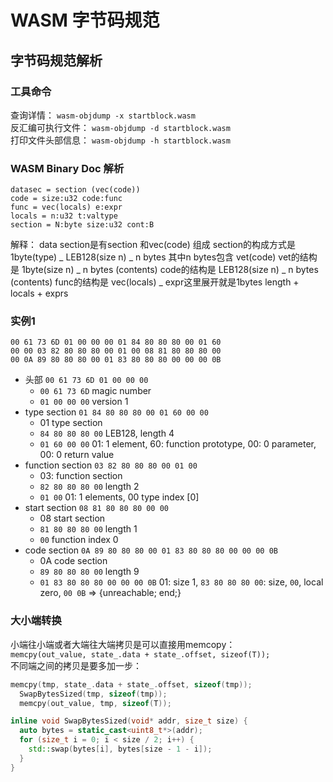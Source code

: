 # WASM 字节码规范
## 字节码规范解析
### 工具命令
查询详情： `wasm-objdump -x startblock.wasm`  
反汇编可执行文件： `wasm-objdump -d startblock.wasm`  
打印文件头部信息： `wasm-objdump -h startblock.wasm`  

### WASM Binary Doc 解析
```
datasec = section (vec(code))
code = size:u32 code:func
func = vec(locals) e:expr
locals = n:u32 t:valtype
section = N:byte size:u32 cont:B
```
解释：
data section是有section 和vec(code) 组成
section的构成方式是1byte(type) _ LEB128(size n) _ n bytes
其中n bytes包含 vet(code)
vet的结构是 1byte(size n) _ n bytes (contents)
code的结构是 LEB128(size n) _ n bytes (contents)
func的结构是 vec(locals) _ expr这里展开就是1bytes length + locals + exprs

### 实例1
```
00 61 73 6D 01 00 00 00 01 84 80 80 80 00 01 60 
00 00 03 82 80 80 80 00 01 00 08 81 80 80 80 00 
00 0A 89 80 80 80 00 01 83 80 80 80 00 00 00 0B 
```
* 头部 `00 61 73 6D 01 00 00 00`
  - `00 61 73 6D` magic number
  - `01 00 00 00` version 1
* type section `01 84 80 80 80 00 01 60 00 00 `
  - 01 type section
  - `84 80 80 80 00` LEB128, length 4
  - `01 60 00 00` 01: 1 element, 60: function prototype, 00: 0 parameter, 00: 0 return value
* function section `03 82 80 80 80 00 01 00`
   - 03: function section
   - `82 80 80 80 00` length 2
   - `01 00` 01: 1 elements, 00 type index [0]
* start section `08 81 80 80 80 00 00`
  - 08 start section
  - `81 80 80 80 00` length 1
  - `00` function index 0
* code section `0A 89 80 80 80 00 01 83 80 80 80 00 00 00 0B`  
  - 0A code section 
  - `89 80 80 80 00` length 9
  - `01 83 80 80 80 00 00 00 0B` 01: size 1, `83 80 80 80 00`: size, `00`, local zero, `00 0B` => {unreachable; end;}

### 大小端转换
小端往小端或者大端往大端拷贝是可以直接用memcopy：  
`memcpy(out_value, state_.data + state_.offset, sizeof(T));`  
不同端之间的拷贝是要多加一步：   
```C 
memcpy(tmp, state_.data + state_.offset, sizeof(tmp));
  SwapBytesSized(tmp, sizeof(tmp));
  memcpy(out_value, tmp, sizeof(T));
```
```C++
inline void SwapBytesSized(void* addr, size_t size) {
  auto bytes = static_cast<uint8_t*>(addr);
  for (size_t i = 0; i < size / 2; i++) {
    std::swap(bytes[i], bytes[size - 1 - i]);
  }
}
```
